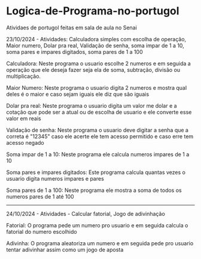 # Logica-de-Programa-no-portugol
Atividaes de portugol feitas em sala de aula no Senai

23/10/2024 - Atividades: Calculadora simples com escolha de operação, Maior numero, Dolar pra real, Validação de senha, soma impar de 1 a 10, soma pares e impares digitados, soma pares de 1 a 100

Calculadora: Neste programa o usuario escolhe 2 numeros e em seguida a operação que ele deseja fazer seja ela de soma, subtração, divisão ou multiplicação.

Maior Numero: Neste programa o usuario digita 2 numeros e mostra qual deles é o maior e caso sejam iguais ele diz que são iguais

Dolar pra real: Neste programa o usuario digita um valor me dolar e a cotação que pode ser a atual ou de escolha de usuario e ele converte esse valor em reais

Validação de senha: Neste programa o usuario deve digitar a senha que a correta é "12345" caso ele acerte ele tem acesso permitido e caso erre tem acesso negado

Soma impar de 1 a 10: Neste programa ele calcula numeros impares de 1 a 10

Soma pares e impares digitados: Este programa calcula quantas vezes o usuario digita numeros impares e pares

Soma pares de 1 a 100: Neste programa ele mostra a soma de todos os numeros pares de 1 até 100

----------------------------------------------------------------------------------------------------------------------------------------------------------------------------------------------


24/10/2024 - Atividades - Calcular fatorial, Jogo de adivinhação

Fatorial: O programa pede um numero pro usuario e em seguida calcula o fatorial do numero escolhido

Adivinha: O programa aleatoriza um numero e em seguida pede pro usuario tentar adivinhar assim como um jogo de aposta







